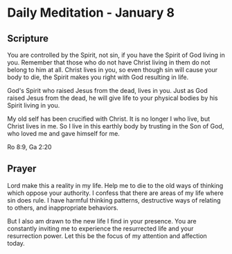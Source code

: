 # Daily Meditation - January 8

## Scripture

You are controlled by the Spirit, not sin, if you have the Spirit of  God living
in you. Remember that those who do not have Christ living in them do not belong
to him at all. Christ lives in you, so even though sin will cause your body to
die, the Spirit makes you right with God resulting in life. 

God's Spirit who raised Jesus from the dead, lives in you. Just as God raised
Jesus from the dead, he will give life to your physical bodies by his Spirit
living in you.
 
My old self has been crucified with Christ. It is no longer I who live, but
Christ lives in me. So I live in this earthly body by trusting in the Son of
God, who loved me and gave himself for me.

Ro 8:9,  Ga 2:20


## Prayer

Lord make this a reality in my life.  Help me to die to the old ways of thinking
which oppose your authority.  I confess that there are areas of my life where sin
does rule.  I have harmful thinking patterns, destructive ways of relating to
others, and inappropriate behaviors.

But I also am drawn to the new life I find in your presence.   You are
constantly inviting me to experience the resurrected life and your
resurrection power.  Let this be the focus of my attention and affection today.


